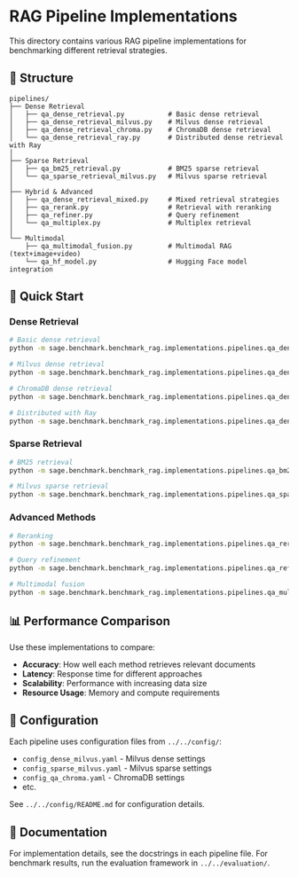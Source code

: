 # RAG Pipeline Implementations

This directory contains various RAG pipeline implementations for benchmarking different retrieval strategies.

## 📁 Structure

```
pipelines/
├── Dense Retrieval
│   ├── qa_dense_retrieval.py           # Basic dense retrieval
│   ├── qa_dense_retrieval_milvus.py    # Milvus dense retrieval
│   ├── qa_dense_retrieval_chroma.py    # ChromaDB dense retrieval
│   └── qa_dense_retrieval_ray.py       # Distributed dense retrieval with Ray
│
├── Sparse Retrieval
│   ├── qa_bm25_retrieval.py            # BM25 sparse retrieval
│   └── qa_sparse_retrieval_milvus.py   # Milvus sparse retrieval
│
├── Hybrid & Advanced
│   ├── qa_dense_retrieval_mixed.py     # Mixed retrieval strategies
│   ├── qa_rerank.py                    # Retrieval with reranking
│   ├── qa_refiner.py                   # Query refinement
│   └── qa_multiplex.py                 # Multiplex retrieval
│
└── Multimodal
    ├── qa_multimodal_fusion.py         # Multimodal RAG (text+image+video)
    └── qa_hf_model.py                  # Hugging Face model integration
```

## 🚀 Quick Start

### Dense Retrieval

```bash
# Basic dense retrieval
python -m sage.benchmark.benchmark_rag.implementations.pipelines.qa_dense_retrieval

# Milvus dense retrieval
python -m sage.benchmark.benchmark_rag.implementations.pipelines.qa_dense_retrieval_milvus

# ChromaDB dense retrieval
python -m sage.benchmark.benchmark_rag.implementations.pipelines.qa_dense_retrieval_chroma

# Distributed with Ray
python -m sage.benchmark.benchmark_rag.implementations.pipelines.qa_dense_retrieval_ray
```

### Sparse Retrieval

```bash
# BM25 retrieval
python -m sage.benchmark.benchmark_rag.implementations.pipelines.qa_bm25_retrieval

# Milvus sparse retrieval
python -m sage.benchmark.benchmark_rag.implementations.pipelines.qa_sparse_retrieval_milvus
```

### Advanced Methods

```bash
# Reranking
python -m sage.benchmark.benchmark_rag.implementations.pipelines.qa_rerank

# Query refinement
python -m sage.benchmark.benchmark_rag.implementations.pipelines.qa_refiner

# Multimodal fusion
python -m sage.benchmark.benchmark_rag.implementations.pipelines.qa_multimodal_fusion
```

## 📊 Performance Comparison

Use these implementations to compare:
- **Accuracy**: How well each method retrieves relevant documents
- **Latency**: Response time for different approaches
- **Scalability**: Performance with increasing data size
- **Resource Usage**: Memory and compute requirements

## 🔧 Configuration

Each pipeline uses configuration files from `../../config/`:
- `config_dense_milvus.yaml` - Milvus dense settings
- `config_sparse_milvus.yaml` - Milvus sparse settings
- `config_qa_chroma.yaml` - ChromaDB settings
- etc.

See `../../config/README.md` for configuration details.

## 📖 Documentation

For implementation details, see the docstrings in each pipeline file.
For benchmark results, run the evaluation framework in `../../evaluation/`.
